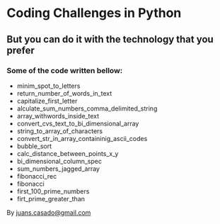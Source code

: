 # Coding Challenges in Python
## But you can do it with the technology that you prefer
### Some of the code written bellow:
* minim_spot_to_letters
* return_number_of_words_in_text
* capitalize_first_letter
* alculate_sum_numbers_comma_delimited_string
* array_withwords_inside_text
* convert_cvs_text_to_bi_dimensional_array
* string_to_array_of_characters
* convert_str_in_array_containinig_ascii_codes
* bubble_sort
* calc_distance_between_points_x_y
* bi_dimensional_column_spec
* sum_numbers_jagged_array
* fibonacci_rec
* fibonacci
* first_100_prime_numbers
* firt_prime_greater_than

By juans.casado@gmail.com
